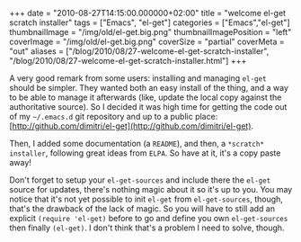 +++
date = "2010-08-27T14:15:00.000000+02:00"
title = "welcome el-get scratch installer"
tags = ["Emacs", "el-get"]
categories = ["Emacs","el-get"]
thumbnailImage = "/img/old/el-get.big.png"
thumbnailImagePosition = "left"
coverImage = "/img/old/el-get.big.png"
coverSize = "partial"
coverMeta = "out"
aliases = ["/blog/2010/08/27-welcome-el-get-scratch-installer",
           "/blog/2010/08/27-welcome-el-get-scratch-installer.html"]
+++

A very good remark from some users: installing and managing 
`el-get` should be
simpler. They wanted both an easy install of the thing, and a way to be able
to manage it afterwards (like, update the local copy against the
authoritative source). So I decided it was high time for getting the code
out of my 
`~/.emacs.d` git repository and up to a public place:
[http://github.com/dimitri/el-get](http://github.com/dimitri/el-get).

Then, I added some documentation (a 
`README`), and then, a 
`*scratch*
installer`, following great ideas from 
`ELPA`. So have at it, it's a copy paste
away! 

Don't forget to setup your 
`el-get-sources` and include there the 
`el-get`
source for updates, there's nothing magic about it so it's up to you. You
may notice that it's not yet possible to init 
`el-get` from 
`el-get-sources`,
though, that's the drawback of the lack of magic. So you will have to still
add an explicit 
`(require 'el-get)` before to go and define you own
`el-get-sources` then finally 
`(el-get)`. I don't think that's a problem I need
to solve, though.
